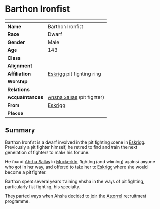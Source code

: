 # Barthon Ironfist

| []() | |
| --- | --- |
| **Name** | Barthon Ironfist |
| **Race** | Dwarf |
| **Gender** | Male |
| **Age** | 143 |
| **Class** | |
| **Alignment** | |
| **Affiliation** | [Eskrigg](../places/cities/eskrigg.md) pit fighting ring |
| **Worship** | |
| **Relations** | |
| **Acquaintances** | [Ahsha Sallas](ahsha-sallas.md) (pit fighter) |
| **From** | [Eskrigg](../places/cities/eskrigg.md) |
| **Places** | |

## Summary

Barthon Ironfist is a dwarf involved in the pit fighting scene in [Eskrigg](../places/cities/eskrigg.md). Previously a pit fighter himself, he retired to find and train the next generation of fighters to make his fortune.

He found [Ahsha Sallas](ahsha-sallas.md) in [Mockerkin](../places/towns/mockerkin.md), fighting (and winning) against anyone who got in her way, and offered to take her to [Eskrigg](../places/cities/eskrigg.md) where she would become a pit fighter.

Barthon spent several years training Ahsha in the ways of pit fighting, particularly fist fighting, his specialty.

They parted ways when Ahsha decided to join the [Astorrel](../organisations/astorrel/astorrel.md) recruitment programme.
